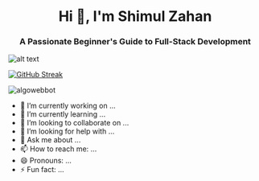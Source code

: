 <h1 align="center">Hi 👋, I'm Shimul Zahan</h1>
<h3 align="center">A Passionate Beginner's Guide to Full-Stack Development</h3>

![alt text](https://raw.githubusercontent.com/AlgoWebBot/AlgoWebBot/main/Purple%20and%20Blue%20Neon%20%20Gamer%20%20Youtube%20Banner.png "Carpentries Logo") 

<a href="https://git.io/streak-stats"><img src="https://github-readme-streak-stats.herokuapp.com?user=AlgoWebBot&theme=outrun&card_width=500" alt="GitHub Streak" /></a>

<p align="left"><img src="https://komarev.com/ghpvc/?username=algowebbot&label=Profile%20views&color=0e75b6&style=flat" alt="algowebbot" /> </p>


- 🔭 I’m currently working on ...
- 🌱 I’m currently learning ...
- 👯 I’m looking to collaborate on ...
- 🤔 I’m looking for help with ...
- 💬 Ask me about ...
- 📫 How to reach me: ...
- 😄 Pronouns: ...
- ⚡ Fun fact: ...
